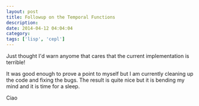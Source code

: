 ```yaml
---
layout: post
title: Followup on the Temporal Functions
description:
date: 2014-04-12 04:04:04
category:
tags: ['lisp', 'cepl']
---
```


Just thought I'd warn anyome that cares that the current implementation is terrible!

It was good enough to prove a point to myself but I am currently cleaning up the code and fixing the bugs. The result is quite nice but it is bending my mind and it is time for a sleep.

Ciao